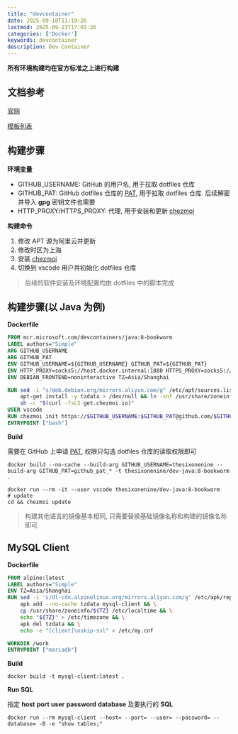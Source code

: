 ```yaml
---
title: "devcontainer"
date: 2025-09-10T11:19:26
lastmod: 2025-09-23T17:01:26
categories: ['Docker']
keywords: devcontainer
description: Dev Container
---
```


**所有环境构建均在官方标准之上进行构建**

## 文档参考

[官网](https://containers.dev)

[模板列表](https://github.com/devcontainers/templates/tree/main/src)

## 构建步骤

**环境变量**

- GITHUB_USERNAME: GitHub 的用户名, 用于拉取 dotfiles 仓库
- GITHUB_PAT: GitHub dotfiles 仓库的 [PAT](https://github.com/settings/personal-access-tokens), 用于拉取 dotfiles 仓库. 后续解密并导入 **gpg** 密钥文件也需要
- HTTP_PROXY/HTTPS_PROXY: 代理, 用于安装和更新 [chezmoi](https://chezmoi.io)

**构建命令**

1. 修改 APT 源为阿里云并更新
2. 修改时区为上海
3. 安装 [chezmoi](https://chezmoi.io)
4. 切换到 vscode 用户并初始化 dotfiles 仓库

> 后续的软件安装及环境配置均由 dotfiles 中的脚本完成

## 构建步骤(以 Java 为例)

**Dockerfile**

```Dockerfile
FROM mcr.microsoft.com/devcontainers/java:8-bookworm
LABEL authors="Simple"
ARG GITHUB_USERNAME
ARG GITHUB_PAT
ENV GITHUB_USERNAME=${GITHUB_USERNAME} GITHUB_PAT=${GITHUB_PAT}
ENV HTTP_PROXY=socks5://host.docker.internal:1080 HTTPS_PROXY=socks5://host.docker.internal:1080
ENV DEBIAN_FRONTEND=noninteractive TZ=Asia/Shanghai

RUN sed -i "s/deb.debian.org/mirrors.aliyun.com/g" /etc/apt/sources.list.d/debian.sources && apt-get update > /dev/null && apt-get upgrade -y > /dev/null && \
    apt-get install -y tzdata > /dev/null && ln -snf /usr/share/zoneinfo/$TZ /etc/localtime && echo $TZ > /etc/timezone && \
    sh -c "$(curl -fsLS get.chezmoi.io)"
USER vscode
RUN chezmoi init https://$GITHUB_USERNAME:$GITHUB_PAT@github.com/$GITHUB_USERNAME/dotfiles.git
ENTRYPOINT ["bash"]
```

**Build**

需要在 GitHub 上申请 [PAT](https://github.com/settings/personal-access-tokens), 权限只勾选 dotfiles 仓库的读取权限即可

```shell
docker build --no-cache --build-arg GITHUB_USERNAME=thesixonenine --build-arg GITHUB_PAT=github_pat_* -t thesixonenine/dev-java:8-bookworm .
```

```shell
docker run --rm -it --user vscode thesixonenine/dev-java:8-bookworm
# update
cd && chezmoi update
```

> 构建其他语言的镜像基本相同, 只需要替换基础镜像名称和构建的镜像名称即可.

## MySQL Client

**Dockerfile**

```Dockerfile
FROM alpine:latest
LABEL authors="Simple"
ENV TZ=Asia/Shanghai
RUN sed -i 's/dl-cdn.alpinelinux.org/mirrors.aliyun.com/g' /etc/apk/repositories && \
    apk add --no-cache tzdata mysql-client && \
    cp /usr/share/zoneinfo/${TZ} /etc/localtime && \
    echo "${TZ}" > /etc/timezone && \
    apk del tzdata && \
    echo -e "[client]\nskip-ssl" > /etc/my.cnf

WORKDIR /work
ENTRYPOINT ["mariadb"]
```

**Build**

```shell
docker build -t mysql-client:latest .
```

**Run SQL**

指定 **host** **port** **user** **password** **database** 及要执行的 **SQL**

```shell
docker run --rm mysql-client --host= --port= --user= --password= --database= -B -e "show tables;"
```
